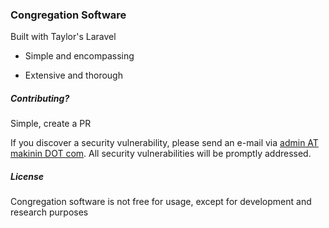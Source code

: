 ### Congregation Software

Built with Taylor's Laravel

- Simple and encompassing

- Extensive and thorough

##### Contributing?

Simple, create a PR

If you discover a security vulnerability, please send an e-mail via [admin AT makinin DOT com](mailto:admin@makinin.com). All security vulnerabilities will be promptly addressed.

##### License

Congregation software is not free for usage, except for development and research purposes
